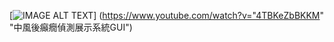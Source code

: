 [![IMAGE ALT TEXT](http://img.youtube.com/vi/"4TBKeZbBKKM"/0.jpg)]
(https://www.youtube.com/watch?v="4TBKeZbBKKM" "中風後癲癇偵測展示系統GUI")
